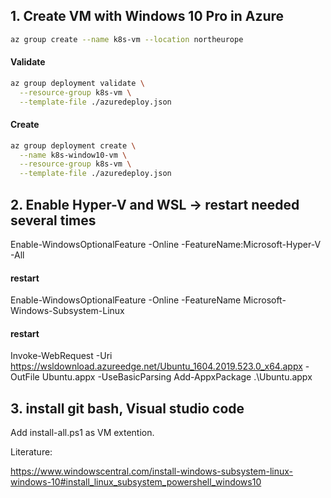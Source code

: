 ## 1.  Create VM with Windows 10 Pro in Azure

```bash
az group create --name k8s-vm --location northeurope
```

#### Validate 
```bash
az group deployment validate \
  --resource-group k8s-vm \
  --template-file ./azuredeploy.json

```
#### Create 
```bash
az group deployment create \
  --name k8s-window10-vm \
  --resource-group k8s-vm \
  --template-file ./azuredeploy.json

```

## 2. Enable Hyper-V  and WSL -> restart needed several times 
Enable-WindowsOptionalFeature -Online -FeatureName:Microsoft-Hyper-V -All
#### restart 
Enable-WindowsOptionalFeature -Online -FeatureName Microsoft-Windows-Subsystem-Linux
#### restart 
Invoke-WebRequest -Uri https://wsldownload.azureedge.net/Ubuntu_1604.2019.523.0_x64.appx -OutFile Ubuntu.appx -UseBasicParsing
Add-AppxPackage .\Ubuntu.appx

## 3. install git bash, Visual studio code 
Add  install-all.ps1 as VM extention.




Literature:

https://www.windowscentral.com/install-windows-subsystem-linux-windows-10#install_linux_subsystem_powershell_windows10



